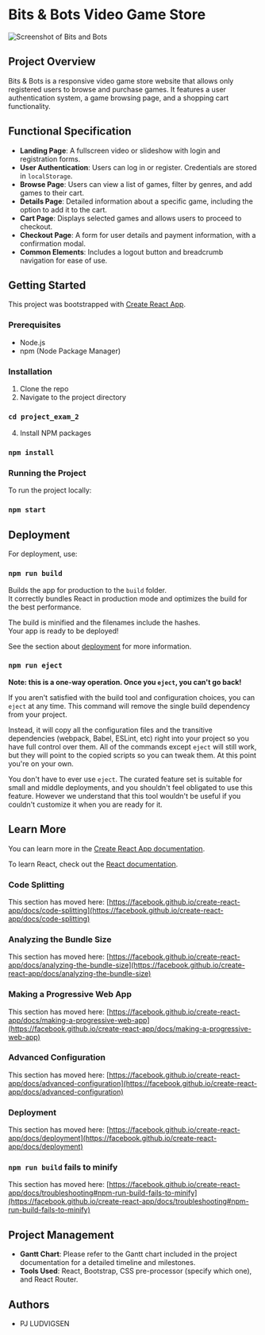 # Bits & Bots Video Game Store
![Screenshot of Bits and Bots](https://i.gyazo.com/c2eeecb24f5ddb96a959a4cb6326df60.jpg)

## Project Overview
Bits & Bots is a responsive video game store website that allows only registered users to browse and purchase games. It features a user authentication system, a game browsing page, and a shopping cart functionality.

## Functional Specification
- **Landing Page**: A fullscreen video or slideshow with login and registration forms.
- **User Authentication**: Users can log in or register. Credentials are stored in `localStorage`.
- **Browse Page**: Users can view a list of games, filter by genres, and add games to their cart.
- **Details Page**: Detailed information about a specific game, including the option to add it to the cart.
- **Cart Page**: Displays selected games and allows users to proceed to checkout.
- **Checkout Page**: A form for user details and payment information, with a confirmation modal.
- **Common Elements**: Includes a logout button and breadcrumb navigation for ease of use.

## Getting Started

This project was bootstrapped with [Create React App](https://github.com/facebook/create-react-app).

### Prerequisites
- Node.js
- npm (Node Package Manager)

### Installation
1. Clone the repo
2. Navigate to the project directory
### `cd project_exam_2`
4. Install NPM packages
### `npm install`


### Running the Project
To run the project locally:

### `npm start`

## Deployment
For deployment, use:

### `npm run build`

Builds the app for production to the `build` folder.\
It correctly bundles React in production mode and optimizes the build for the best performance.

The build is minified and the filenames include the hashes.\
Your app is ready to be deployed!

See the section about [deployment](https://facebook.github.io/create-react-app/docs/deployment) for more information.

### `npm run eject`

**Note: this is a one-way operation. Once you `eject`, you can't go back!**

If you aren't satisfied with the build tool and configuration choices, you can `eject` at any time. This command will remove the single build dependency from your project.

Instead, it will copy all the configuration files and the transitive dependencies (webpack, Babel, ESLint, etc) right into your project so you have full control over them. All of the commands except `eject` will still work, but they will point to the copied scripts so you can tweak them. At this point you're on your own.

You don't have to ever use `eject`. The curated feature set is suitable for small and middle deployments, and you shouldn't feel obligated to use this feature. However we understand that this tool wouldn't be useful if you couldn't customize it when you are ready for it.

## Learn More

You can learn more in the [Create React App documentation](https://facebook.github.io/create-react-app/docs/getting-started).

To learn React, check out the [React documentation](https://reactjs.org/).

### Code Splitting

This section has moved here: [https://facebook.github.io/create-react-app/docs/code-splitting](https://facebook.github.io/create-react-app/docs/code-splitting)

### Analyzing the Bundle Size

This section has moved here: [https://facebook.github.io/create-react-app/docs/analyzing-the-bundle-size](https://facebook.github.io/create-react-app/docs/analyzing-the-bundle-size)

### Making a Progressive Web App

This section has moved here: [https://facebook.github.io/create-react-app/docs/making-a-progressive-web-app](https://facebook.github.io/create-react-app/docs/making-a-progressive-web-app)

### Advanced Configuration

This section has moved here: [https://facebook.github.io/create-react-app/docs/advanced-configuration](https://facebook.github.io/create-react-app/docs/advanced-configuration)

### Deployment

This section has moved here: [https://facebook.github.io/create-react-app/docs/deployment](https://facebook.github.io/create-react-app/docs/deployment)

### `npm run build` fails to minify

This section has moved here: [https://facebook.github.io/create-react-app/docs/troubleshooting#npm-run-build-fails-to-minify](https://facebook.github.io/create-react-app/docs/troubleshooting#npm-run-build-fails-to-minify)

## Project Management
- **Gantt Chart**: Please refer to the Gantt chart included in the project documentation for a detailed timeline and milestones.
- **Tools Used**: React, Bootstrap, CSS pre-processor (specify which one), and React Router.

## Authors
- PJ LUDVIGSEN

